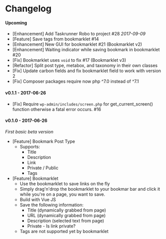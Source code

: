 # Changelog

#### Upcoming

* [Enhancement] Add Taskrunner Robo to project #28 *2017-09-09*
* [Feature] Save tags from bookmarklet #14
* [Enhancement] New GUI for bookmarklet #21 (Bookmarklet v2)
* [Enhancement] Waiting indicator while saving bookmark in bookmarklet #20
* [Fix] Bookmarklet uses `void` to fix #17 (Bookmarklet v3)
* [Refactor] Split post type, metabox, and taxonomy in their own classes
* [Fix] Update carbon fields and fix bookmarklet field to work with version 2
* [Fix] Composer packages require now php ^7.0 instead of ^7.1

#### v0.1.1 - 2017-06-26

* [Fix] Require `wp-admin/includes/screen.php` for get_current_screen() function otherwise a fatal error occurs. #16

#### v0.1.0 - 2017-06-26

*First basic beta version*

* [Feature] Bookmark Post Type
	* Supports:
		* Title
		* Description
		* Link
		* Private / Public
		* Tags
* [Feature] Bookmarklet
	* Use the bookmarklet to save links on the fly
	* Simply drag'n'drop the bookmarklet to your bookmar bar and click it while you're on a page, you want to save.
	* Build with Vue JS
	* Save the following information:
		* Title (dynamically grabbed from page)
		* URL (dynamically grabbed from page)
		* Description (selected text from page)
		* Private - Is link private?
	* Tags are not supported yet by bookmarklet
